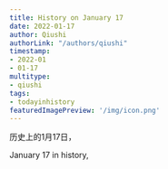 ```yaml
---
title: History on January 17
date: 2022-01-17
author: Qiushi 
authorLink: "/authors/qiushi"
timestamp: 
- 2022-01
- 01-17
multitype: 
- qiushi
tags: 
- todayinhistory
featuredImagePreview: '/img/icon.png'
---
```









历史上的1月17日，

January 17 in history, 

<!--more-->

